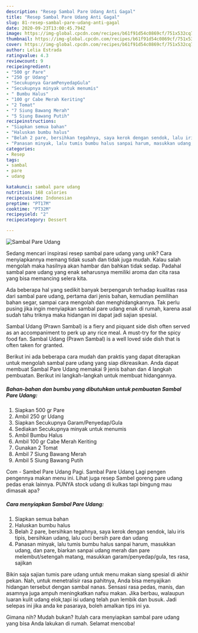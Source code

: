 ```yaml
---
description: "Resep Sambal Pare Udang Anti Gagal"
title: "Resep Sambal Pare Udang Anti Gagal"
slug: 81-resep-sambal-pare-udang-anti-gagal
date: 2020-09-23T13:00:45.794Z
image: https://img-global.cpcdn.com/recipes/b61f91d54c0869cf/751x532cq70/sambal-pare-udang-foto-resep-utama.jpg
thumbnail: https://img-global.cpcdn.com/recipes/b61f91d54c0869cf/751x532cq70/sambal-pare-udang-foto-resep-utama.jpg
cover: https://img-global.cpcdn.com/recipes/b61f91d54c0869cf/751x532cq70/sambal-pare-udang-foto-resep-utama.jpg
author: Lelia Estrada
ratingvalue: 4.3
reviewcount: 9
recipeingredient:
- "500 gr Pare"
- "250 gr Udang"
- "Secukupnya GaramPenyedapGula"
- "Secukupnya minyak untuk menumis"
- " Bumbu Halus"
- "100 gr Cabe Merah Keriting"
- "2 Tomat"
- "7 Siung Bawang Merah"
- "5 Siung Bawang Putih"
recipeinstructions:
- "Siapkan semua bahan"
- "Haluskan bumbu halus"
- "Belah 2 pare, bersihkan tegahnya, saya kerok dengan sendok, lalu iris tipis, bersihkan udang, lalu cuci bersih pare dan udang"
- "Panasan minyak, lalu tumis bumbu halus sanpai harum, masukkan udang, dan pare, biarkan sanpai udang merah dan pare melembut/setengah matang, masukkan garam/penyedap/gula, tes rasa, sajikan"
categories:
- Resep
tags:
- sambal
- pare
- udang

katakunci: sambal pare udang 
nutrition: 168 calories
recipecuisine: Indonesian
preptime: "PT17M"
cooktime: "PT32M"
recipeyield: "2"
recipecategory: Dessert

---
```



![Sambal Pare Udang](https://img-global.cpcdn.com/recipes/b61f91d54c0869cf/751x532cq70/sambal-pare-udang-foto-resep-utama.jpg)

Sedang mencari inspirasi resep sambal pare udang yang unik? Cara menyiapkannya memang tidak susah dan tidak juga mudah. Kalau salah mengolah maka hasilnya akan hambar dan bahkan tidak sedap. Padahal sambal pare udang yang enak seharusnya memiliki aroma dan cita rasa yang bisa memancing selera kita.

Ada beberapa hal yang sedikit banyak berpengaruh terhadap kualitas rasa dari sambal pare udang, pertama dari jenis bahan, kemudian pemilihan bahan segar, sampai cara mengolah dan menghidangkannya. Tak perlu pusing jika ingin menyiapkan sambal pare udang enak di rumah, karena asal sudah tahu triknya maka hidangan ini dapat jadi sajian spesial.

Sambal Udang (Prawn Sambal) is a fiery and piquant side dish often served as an accompaniment to perk up any rice meal. A must-try for the spicy food fan. Sambal Udang (Prawn Sambal) is a well loved side dish that is often taken for granted.


Berikut ini ada beberapa cara mudah dan praktis yang dapat diterapkan untuk mengolah sambal pare udang yang siap dikreasikan. Anda dapat membuat Sambal Pare Udang memakai 9 jenis bahan dan 4 langkah pembuatan. Berikut ini langkah-langkah untuk membuat hidangannya.

<!--inarticleads1-->

##### Bahan-bahan dan bumbu yang dibutuhkan untuk pembuatan Sambal Pare Udang:

1. Siapkan 500 gr Pare
1. Ambil 250 gr Udang
1. Siapkan Secukupnya Garam/Penyedap/Gula
1. Sediakan Secukupnya minyak untuk menumis
1. Ambil  Bumbu Halus
1. Ambil 100 gr Cabe Merah Keriting
1. Gunakan 2 Tomat
1. Ambil 7 Siung Bawang Merah
1. Ambil 5 Siung Bawang Putih


Com - Sambel Pare Udang Pagi. Sambal Pare Udang Lagi pengen pengennya makan menu ini. Lihat juga resep Sambel goreng pare udang pedas enak lainnya. PUNYA stock udang di kulkas tapi bingung mau dimasak apa? 

<!--inarticleads2-->

##### Cara menyiapkan Sambal Pare Udang:

1. Siapkan semua bahan
1. Haluskan bumbu halus
1. Belah 2 pare, bersihkan tegahnya, saya kerok dengan sendok, lalu iris tipis, bersihkan udang, lalu cuci bersih pare dan udang
1. Panasan minyak, lalu tumis bumbu halus sanpai harum, masukkan udang, dan pare, biarkan sanpai udang merah dan pare melembut/setengah matang, masukkan garam/penyedap/gula, tes rasa, sajikan


Bikin saja sajian tumis pare udang untuk menu makan siang spesial di akhir pekan. Nah, untuk menetralisir rasa pahitnya, Anda bisa menyajikan hidangan tersebut dengan sambal nanas. Sensasi rasa pedas, manis, dan asamnya juga ampuh meningkatkan nafsu makan. Jika berbau, walaupun luaran kulit udang elok,tapi isi udang telah pun lembik dan busuk. Jadi selepas ini jika anda ke pasaraya, boleh amalkan tips ini ya. 

Gimana nih? Mudah bukan? Itulah cara menyiapkan sambal pare udang yang bisa Anda lakukan di rumah. Selamat mencoba!
